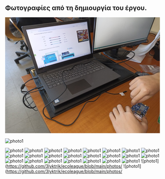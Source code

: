 ## Φωτογραφίες από τη δημιουργία του έργου.

![photo1](https://github.com/3lyktrik/ecoleague/blob/main/photos/IMG_20250307_110624%20(Large).jpg)

![photo1](https://github.com/3lyktrik/ecoleague/blob/main/photos/IMG_20250307_113911(Large).jpg)

![photo1](https://github.com/3lyktrik/ecoleague/blob/main/photos/IMG_20250312_133259(Large).jpg)
![photo1](https://github.com/3lyktrik/ecoleague/blob/main/photos/IMG_20250314_102545(Large).jpg)
![photo1](https://github.com/3lyktrik/ecoleague/blob/main/photos/IMG_20250314_102548(Large).jpg)
![photo1](https://github.com/3lyktrik/ecoleague/blob/main/photos/IMG_20250317_082014(Large).jpg)
![photo1](https://github.com/3lyktrik/ecoleague/blob/main/photos/IMG_20250321_102223(Large).jpg)
![photo1](https://github.com/3lyktrik/ecoleague/blob/main/photos/IMG_20250321_102227(Large).jpg)
![photo1](https://github.com/3lyktrik/ecoleague/blob/main/photos/IMG_20250331_092006(Large).jpg)
![photo1](https://github.com/3lyktrik/ecoleague/blob/main/photos/IMG_20250331_092010(Large).jpg)
![photo1](https://github.com/3lyktrik/ecoleague/blob/main/photos/IMG_20250331_092153(Large).jpg)
![photo1](https://github.com/3lyktrik/ecoleague/blob/main/photos/IMG_20250331_104238(Large).jpg)
![photo1](https://github.com/3lyktrik/ecoleague/blob/main/photos/IMG_20250331_104245(Large).jpg)
![photo1](https://github.com/3lyktrik/ecoleague/blob/main/photos/IMG_20250331_104256(Large).jpg)
![photo1](https://github.com/3lyktrik/ecoleague/blob/main/photos/IMG_20250401_095855(Large).jpg)
![photo1](https://github.com/3lyktrik/ecoleague/blob/main/photos/IMG_20250401_095912(Large).jpg)
![photo1](https://github.com/3lyktrik/ecoleague/blob/main/photos/IMG_20250401_102410(Large).jpg)
![photo1](https://github.com/3lyktrik/ecoleague/blob/main/photos/IMG_20250409_100314(Large).jpg)
![photo1](https://github.com/3lyktrik/ecoleague/blob/main/photos/IMG_20250409_100318(Large).jpg)
![photo1](https://github.com/3lyktrik/ecoleague/blob/main/photos/IMG_20250409_100419(Large).jpg)
![photo1](https://github.com/3lyktrik/ecoleague/blob/main/photos/IMG_20250409_104243(Large).jpg)
![photo1](https://github.com/3lyktrik/ecoleague/blob/main/photos/IMG_20250409_104246(Large).jpg)
![photo1](https://github.com/3lyktrik/ecoleague/blob/main/photos/IMG_20250409_113448(Large).jpg)
![photo1](https://github.com/3lyktrik/ecoleague/blob/main/photos/IMG_20250409_113458(Large).jpg)
![photo1](https://github.com/3lyktrik/ecoleague/blob/main/photos/IMG_20250409_122956(Large).jpg)
![photo1](https://github.com/3lyktrik/ecoleague/blob/main/photos/
![photo1](https://github.com/3lyktrik/ecoleague/blob/main/photos/
